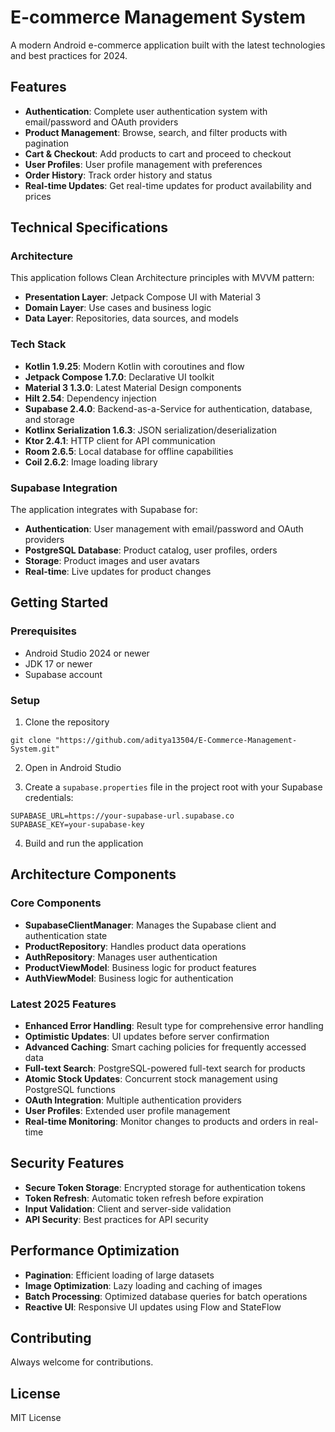 # E-commerce Management System

A modern Android e-commerce application built with the latest technologies and best practices for 2024.

## Features

- **Authentication**: Complete user authentication system with email/password and OAuth providers
- **Product Management**: Browse, search, and filter products with pagination
- **Cart & Checkout**: Add products to cart and proceed to checkout
- **User Profiles**: User profile management with preferences
- **Order History**: Track order history and status
- **Real-time Updates**: Get real-time updates for product availability and prices

## Technical Specifications

### Architecture

This application follows Clean Architecture principles with MVVM pattern:

- **Presentation Layer**: Jetpack Compose UI with Material 3
- **Domain Layer**: Use cases and business logic
- **Data Layer**: Repositories, data sources, and models

### Tech Stack

- **Kotlin 1.9.25**: Modern Kotlin with coroutines and flow
- **Jetpack Compose 1.7.0**: Declarative UI toolkit
- **Material 3 1.3.0**: Latest Material Design components
- **Hilt 2.54**: Dependency injection
- **Supabase 2.4.0**: Backend-as-a-Service for authentication, database, and storage
- **Kotlinx Serialization 1.6.3**: JSON serialization/deserialization
- **Ktor 2.4.1**: HTTP client for API communication
- **Room 2.6.5**: Local database for offline capabilities
- **Coil 2.6.2**: Image loading library

### Supabase Integration

The application integrates with Supabase for:

- **Authentication**: User management with email/password and OAuth providers
- **PostgreSQL Database**: Product catalog, user profiles, orders
- **Storage**: Product images and user avatars
- **Real-time**: Live updates for product changes

## Getting Started

### Prerequisites

- Android Studio 2024 or newer
- JDK 17 or newer
- Supabase account

### Setup

1. Clone the repository
```
git clone "https://github.com/aditya13504/E-Commerce-Management-System.git"
```

2. Open in Android Studio

3. Create a `supabase.properties` file in the project root with your Supabase credentials:
```
SUPABASE_URL=https://your-supabase-url.supabase.co
SUPABASE_KEY=your-supabase-key
```

4. Build and run the application

## Architecture Components

### Core Components

- **SupabaseClientManager**: Manages the Supabase client and authentication state
- **ProductRepository**: Handles product data operations
- **AuthRepository**: Manages user authentication
- **ProductViewModel**: Business logic for product features
- **AuthViewModel**: Business logic for authentication

### Latest 2025 Features

- **Enhanced Error Handling**: Result type for comprehensive error handling
- **Optimistic Updates**: UI updates before server confirmation
- **Advanced Caching**: Smart caching policies for frequently accessed data
- **Full-text Search**: PostgreSQL-powered full-text search for products
- **Atomic Stock Updates**: Concurrent stock management using PostgreSQL functions
- **OAuth Integration**: Multiple authentication providers
- **User Profiles**: Extended user profile management
- **Real-time Monitoring**: Monitor changes to products and orders in real-time

## Security Features

- **Secure Token Storage**: Encrypted storage for authentication tokens
- **Token Refresh**: Automatic token refresh before expiration
- **Input Validation**: Client and server-side validation
- **API Security**: Best practices for API security

## Performance Optimization

- **Pagination**: Efficient loading of large datasets
- **Image Optimization**: Lazy loading and caching of images
- **Batch Processing**: Optimized database queries for batch operations
- **Reactive UI**: Responsive UI updates using Flow and StateFlow

## Contributing

Always welcome for contributions.

## License

MIT License
